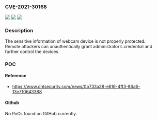 ### [CVE-2021-30168](https://cve.mitre.org/cgi-bin/cvename.cgi?name=CVE-2021-30168)
![](https://img.shields.io/static/v1?label=Product&message=P2%2FZ2%2FP3%2FZ3%20IP%20camera%20firmware&color=blue)
![](https://img.shields.io/static/v1?label=Version&message=%3C%3D%207.1.94.8908%20&color=brighgreen)
![](https://img.shields.io/static/v1?label=Vulnerability&message=CWE-200%20Information%20Exposure&color=brighgreen)

### Description

The sensitive information of webcam device is not properly protected. Remote attackers can unauthentically grant administrator’s credential and further control the devices.

### POC

#### Reference
- https://www.chtsecurity.com/news/0b733a38-e616-4ff3-86a6-13e710643388

#### Github
No PoCs found on GitHub currently.

